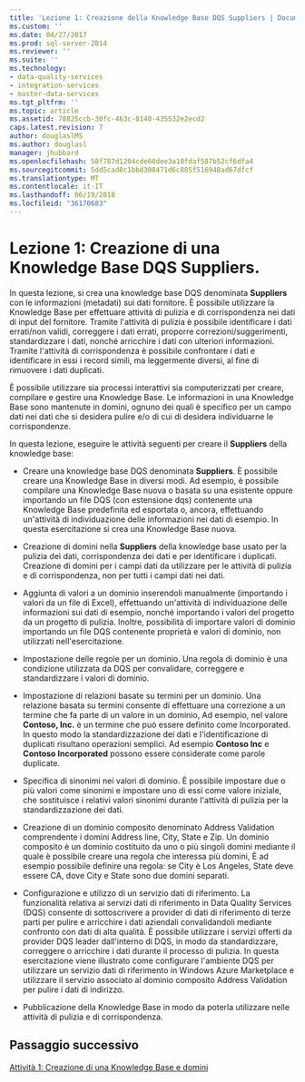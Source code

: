 ```yaml
---
title: 'Lezione 1: Creazione della Knowledge Base DQS Suppliers | Documenti Microsoft'
ms.custom: ''
ms.date: 04/27/2017
ms.prod: sql-server-2014
ms.reviewer: ''
ms.suite: ''
ms.technology:
- data-quality-services
- integration-services
- master-data-services
ms.tgt_pltfrm: ''
ms.topic: article
ms.assetid: 78825ccb-30fc-463c-8140-435532e2ecd2
caps.latest.revision: 7
author: douglaslMS
ms.author: douglasl
manager: jhubbard
ms.openlocfilehash: 58f787d1204cde60dee3a10fdaf587b52cf6dfa4
ms.sourcegitcommit: 5dd5cad0c1bbd308471d6c885f516948ad67dfcf
ms.translationtype: MT
ms.contentlocale: it-IT
ms.lasthandoff: 06/19/2018
ms.locfileid: "36170683"
---
```

# <a name="lesson-1-creating-the-suppliers-dqs-knowledge-base"></a>Lezione 1: Creazione di una Knowledge Base DQS Suppliers.
  In questa lezione, si crea una knowledge base DQS denominata **Suppliers** con le informazioni (metadati) sui dati fornitore. È possibile utilizzare la Knowledge Base per effettuare attività di pulizia e di corrispondenza nei dati di input del fornitore. Tramite l'attività di pulizia è possibile identificare i dati errati/non validi, correggere i dati errati, proporre correzioni/suggerimenti, standardizzare i dati, nonché arricchire i dati con ulteriori informazioni. Tramite l'attività di corrispondenza è possibile confrontare i dati e identificare in essi i record simili, ma leggermente diversi, al fine di rimuovere i dati duplicati.  
  
 È possibile utilizzare sia processi interattivi sia computerizzati per creare, compilare e gestire una Knowledge Base. Le informazioni in una Knowledge Base sono mantenute in domini, ognuno dei quali è specifico per un campo dati nei dati che si desidera pulire e/o di cui di desidera individuarne le corrispondenze.  
  
 In questa lezione, eseguire le attività seguenti per creare il **Suppliers** della knowledge base:  
  
-   Creare una knowledge base DQS denominata **Suppliers**. È possibile creare una Knowledge Base in diversi modi. Ad esempio, è possibile compilare una Knowledge Base nuova o basata su una esistente oppure importando un file DQS (con estensione dqs) contenente una Knowledge Base predefinita ed esportata o, ancora, effettuando un'attività di individuazione delle informazioni nei dati di esempio. In questa esercitazione si crea una Knowledge Base nuova.  
  
-   Creazione di domini nella **Suppliers** della knowledge base usato per la pulizia dei dati, corrispondenza dei dati e per identificare i duplicati. Creazione di domini per i campi dati da utilizzare per le attività di pulizia e di corrispondenza, non per tutti i campi dati nei dati.  
  
-   Aggiunta di valori a un dominio inserendoli manualmente (importando i valori da un file di Excel), effettuando un'attività di individuazione delle informazioni sui dati di esempio, nonché importando i valori del progetto da un progetto di pulizia. Inoltre, possibilità di importare valori di dominio importando un file DQS contenente proprietà e valori di dominio, non utilizzati nell'esercitazione.  
  
-   Impostazione delle regole per un dominio. Una regola di dominio è una condizione utilizzata da DQS per convalidare, correggere e standardizzare i valori di dominio.  
  
-   Impostazione di relazioni basate su termini per un dominio. Una relazione basata su termini consente di effettuare una correzione a un termine che fa parte di un valore in un dominio, Ad esempio, nel valore **Contoso, Inc.** è un termine che può essere definito come Incorporated. In questo modo la standardizzazione dei dati e l'identificazione di duplicati risultano operazioni semplici. Ad esempio **Contoso Inc** e **Contoso Incorporated** possono essere considerate come parole duplicate.  
  
-   Specifica di sinonimi nei valori di dominio. È possibile impostare due o più valori come sinonimi e impostare uno di essi come valore iniziale, che sostituisce i relativi valori sinonimi durante l'attività di pulizia per la standardizzazione dei dati.  
  
-   Creazione di un dominio composito denominato Address Validation comprendente i domini Address line, City, State e Zip. Un dominio composito è un dominio costituito da uno o più singoli domini mediante il quale è possibile creare una regola che interessa più domini, È ad esempio possibile definire una regola: se City è Los Angeles, State deve essere CA, dove City e State sono due domini separati.  
  
-   Configurazione e utilizzo di un servizio dati di riferimento. La funzionalità relativa ai servizi dati di riferimento in Data Quality Services (DQS) consente di sottoscrivere a provider di dati di riferimento di terze parti per pulire e arricchire i dati aziendali convalidandoli mediante confronto con dati di alta qualità. È possibile utilizzare i servizi offerti da provider DQS leader dall'interno di DQS, in modo da standardizzare, correggere o arricchire i dati durante il processo di pulizia. In questa esercitazione viene illustrato come configurare l'ambiente DQS per utilizzare un servizio dati di riferimento in Windows Azure Marketplace e utilizzare il servizio associato al dominio composito Address Validation per pulire i dati di indirizzo.  
  
-   Pubblicazione della Knowledge Base in modo da poterla utilizzare nelle attività di pulizia e di corrispondenza.  
  
## <a name="next-step"></a>Passaggio successivo  
 [Attività 1: Creazione di una Knowledge Base e domini](../../2014/tutorials/task-1-creating-a-knowledge-base-and-domains.md)  
  
  